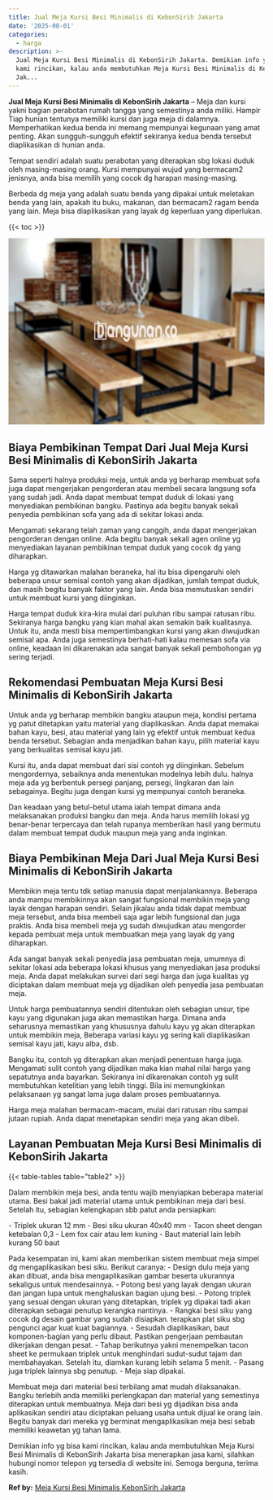 ```yaml
---
title: Jual Meja Kursi Besi Minimalis di KebonSirih Jakarta
date: '2025-08-01'
categories:
  - harga
description: >-
  Jual Meja Kursi Besi Minimalis di KebonSirih Jakarta. Demikian info yg bisa
  kami rincikan, kalau anda membutuhkan Meja Kursi Besi Minimalis di KebonSirih
  Jak...
---
```


**Jual Meja Kursi Besi Minimalis di KebonSirih Jakarta** – Meja dan kursi yakni bagian perabotan rumah tangga yang semestinya anda miliki. Hampir Tiap hunian tentunya memiliki kursi dan juga meja di dalamnya. Memperhatikan kedua benda ini memang mempunyai kegunaan yang amat penting. Akan sungguh-sungguh efektif sekiranya kedua benda tersebut diaplikasikan di hunian anda.

Tempat sendiri adalah suatu perabotan yang diterapkan sbg lokasi duduk oleh masing-masing orang. Kursi mempunyai wujud yang bermacam2 jenisnya, anda bisa memilih yang cocok dg harapan masing-masing.

Berbeda dg meja yang adalah suatu benda yang dipakai untuk meletakan benda yang lain, apakah itu buku, makanan, dan bermacam2 ragam benda yang lain. Meja bisa diaplikasikan yang layak dg keperluan yang diperlukan.

{{< toc >}}

![Jual Meja Kursi Besi Minimalis di KebonSirih Jakarta](/images/jual-meja-besi-murah32.png)

## Biaya Pembikinan Tempat Dari Jual Meja Kursi Besi Minimalis di KebonSirih Jakarta

Sama seperti halnya produksi meja, untuk anda yg berharap membuat sofa juga dapat mengerjakan pengorderan atau membeli secara langsung sofa yang sudah jadi. Anda dapat membuat tempat duduk di lokasi yang menyediakan pembikinan bangku. Pastinya ada begitu banyak sekali penyedia pembikinan sofa yang ada di sekitar lokasi anda.

Mengamati sekarang telah zaman yang canggih, anda dapat mengerjakan pengorderan dengan online. Ada begitu banyak sekali agen online yg menyediakan layanan pembikinan tempat duduk yang cocok dg yang diharapkan.

Harga yg ditawarkan malahan beraneka, hal itu bisa dipengaruhi oleh beberapa unsur semisal contoh yang akan dijadikan, jumlah tempat duduk, dan masih begitu banyak faktor yang lain. Anda bisa memutuskan sendiri untuk membuat kursi yang diinginkan.

Harga tempat duduk kira-kira mulai dari puluhan ribu sampai ratusan ribu. Sekiranya harga bangku yang kian mahal akan semakin baik kualitasnya. Untuk itu, anda mesti bisa mempertimbangkan kursi yang akan diwujudkan semisal apa. Anda juga semestinya berhati-hati kalau memesan sofa via online, keadaan ini dikarenakan ada sangat banyak sekali pembohongan yg sering terjadi.

## Rekomendasi Pembuatan Meja Kursi Besi Minimalis di KebonSirih Jakarta

Untuk anda yg berharap membikin bangku ataupun meja, kondisi pertama yg patut ditetapkan yaitu material yang diaplikasikan. Anda dapat memakai bahan kayu, besi, atau material yang lain yg efektif untuk membuat kedua benda tersebut. Sebagian anda menjadikan bahan kayu, pilih material kayu yang berkualitas semisal kayu jati.

Kursi itu, anda dapat membuat dari sisi contoh yg diinginkan. Sebelum mengordernya, sebaiknya anda menentukan modelnya lebih dulu. halnya meja ada yg berbentuk persegi panjang, persegi, lingkaran dan lain sebagainya. Begitu juga dengan kursi yg mempunyai contoh beraneka.

Dan keadaan yang betul-betul utama ialah tempat dimana anda melaksanakan produksi bangku dan meja. Anda harus memilih lokasi yg benar-benar terpercaya dan telah rupanya memberikan hasil yang bermutu dalam membuat tempat duduk maupun meja yang anda inginkan.

## Biaya Pembikinan Meja Dari Jual Meja Kursi Besi Minimalis di KebonSirih Jakarta

Membikin meja tentu tdk setiap manusia dapat menjalankannya. Beberapa anda mampu membikinnya akan sangat fungsional membikin meja yang layak dengan harapan sendiri. Selain jikalau anda tidak dapat membuat meja tersebut, anda bisa membeli saja agar lebih fungsional dan juga praktis. Anda bisa membeli meja yg sudah diwujudkan atau mengorder kepada pembuat meja untuk membuatkan meja yang layak dg yang diharapkan.

Ada sangat banyak sekali penyedia jasa pembuatan meja, umumnya di sekitar lokasi ada beberapa lokasi khusus yang menyediakan jasa produksi meja. Anda dapat melakukan survei dari segi harga dan juga kualitas yg diciptakan dalam membuat meja yg dijadikan oleh penyedia jasa pembuatan meja.

Untuk harga pembuatannya sendiri ditentukan oleh sebagian unsur, tipe kayu yang digunakan juga akan memastikan harga. Dimana anda seharusnya memastikan yang khususnya dahulu kayu yg akan diterapkan untuk membikin meja, Beberapa variasi kayu yg sering kali diaplikasikan semisal kayu jati, kayu alba, dsb.

Bangku itu, contoh yg diterapkan akan menjadi penentuan harga juga. Mengamati sulit contoh yang dijadikan maka kian mahal nilai harga yang sepatutnya anda bayarkan. Sekiranya ini dikarenakan contoh yg sulit membutuhkan ketelitian yang lebih tinggi. Bila ini memungkinkan pelaksanaan yg sangat lama juga dalam proses pembuatannya.

Harga meja malahan bermacam-macam, mulai dari ratusan ribu sampai jutaan rupiah. Anda dapat menetapkan sendiri meja yang akan dibeli.

## Layanan Pembuatan Meja Kursi Besi Minimalis di KebonSirih Jakarta

{{< table-tables table="table2" >}}

Dalam membikin meja besi, anda tentu wajib menyiapkan beberapa material utama. Besi bakal jadi material utama untuk pembikinan meja dari besi. Setelah itu, sebagian kelengkapan sbb patut anda persiapkan:

\- Triplek ukuran 12 mm - Besi siku ukuran 40x40 mm - Tacon sheet dengan ketebalan 0,3 - Lem fox cair atau lem kuning - Baut material lain lebih kurang 50 baut

Pada kesempatan ini, kami akan memberikan sistem membuat meja simpel dg mengaplikasikan besi siku. Berikut caranya: - Design dulu meja yang akan dibuat, anda bisa mengaplikasikan gambar beserta ukurannya sekaligus untuk mendesainnya. - Potong besi yang layak dengan ukuran dan jangan lupa untuk menghaluskan bagian ujung besi. - Potong triplek yang sesuai dengan ukuran yang ditetapkan, triplek yg dipakai tadi akan diterapkan sebagai penutup kerangka nantinya. - Rangkai besi siku yang cocok dg desain gambar yang sudah disiapkan. terapkan plat siku sbg pengunci agar kuat kuat bagiannya. - Sesudah diaplikasikan, baut komponen-bagian yang perlu dibaut. Pastikan pengerjaan pembautan dikerjakan dengan pesat. - Tahap berikutnya yakni menempelkan tacon sheet ke permukaan triplek untuk menghindari sudut-sudut tajam dan membahayakan. Setelah itu, diamkan kurang lebih selama 5 menit. - Pasang juga triplek lainnya sbg penutup. - Meja siap dipakai.

Membuat meja dari material besi terbilang amat mudah dilaksanakan. Bangku terlebih anda memiliki perlengkapan dan material yang semestinya diterapkan untuk membuatnya. Meja dari besi yg dijadikan bisa anda aplikasikan sendiri atau diciptakan peluang usaha untuk dijual ke orang lain. Begitu banyak dari mereka yg berminat mengaplikasikan meja besi sebab memiliki keawetan yg tahan lama.

Demikian info yg bisa kami rincikan, kalau anda membutuhkan Meja Kursi Besi Minimalis di KebonSirih Jakarta bisa menerapkan jasa kami, silahkan hubungi nomor telepon yg tersedia di website ini. Semoga berguna, terima kasih.

**Ref by:** [Meja Kursi Besi Minimalis KebonSirih Jakarta](https://id.wikipedia.org/wiki/Meja)
